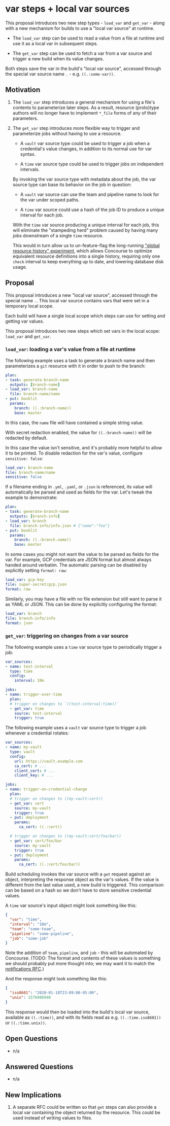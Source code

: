 # var steps + local var sources

This proposal introduces two new step types - `load_var` and `get_var` - along
with a new mechanism for builds to use a "local var source" at runtime.

* The `load_var` step can be used to read a value from a file at runtime and
  use it as a local var in subsequent steps.

* The `get_var` step can be used to fetch a var from a var source and trigger a
  new build when its value changes.

Both steps save the var in the build's "local var source", accessed through the
special var source name `.` - e.g. `((.:some-var))`.

## Motivation

1. The `load_var` step introduces a general mechanism for using a file's
   contents to parameterize later steps. As a result, resource (proto)type
   authors will no longer have to implement `*_file` forms of any of their
   parameters.

1. The `get_var` step introduces more flexible way to trigger and parameterize
   jobs without having to use a resource.

   * A `vault` var source type could be used to trigger a job when a
     credential's value changes, in addition to its normal use for var syntax.

   * A `time` var source type could be used to trigger jobs on independent
     intervals.

   By invoking the var source type with metadata about the job, the var source
   type can base its behavior on the job in question:

   * A `vault` var source can use the team and pipeline name to look for the var
     under scoped paths.

   * A `time` var source could use a hash of the job ID to produce a unique
     interval for each job.

   With the `time` var source producing a unique interval for each job, this
   will eliminate the "stampeding herd" problem caused by having many jobs
   downstream of a single `time` resource.

   This would in turn allow us to un-feature-flag the long-running ["global
   resource history" experiment][global-resources-issue], which allows
   Concourse to optimize equivalent resource definitions into a single history,
   requiring only one `check` interval to keep everything up to date, and
   lowering database disk usage.

## Proposal

This proposal introduces a new "local var source", accessed through the special
name `.`. This local var source contains vars that were set in a temporary
local scope.

Each build will have a single local scope which steps can use for setting and
getting var values.

This proposal introduces two new steps which set vars in the local scope:
`load_var` and `get_var`.

### `load_var`: loading a var's value from a file at runtime

The following example uses a task to generate a branch name and then
parameterizes a `git` resource with it in order to push to the branch:

```yaml
plan:
- task: generate-branch-name
  outputs: [branch-name]
- load_var: branch-name
  file: branch-name/name
- put: booklit
  params:
    branch: ((.:branch-name))
    base: master
```

In this case, the `name` file will have contained a simple string value.

With secret redaction enabled, the value for `((.:branch-name))` will be
redacted by default.

In this case the value isn't sensitive, and it's probably more helpful to allow
it to be printed. To disable redaction for the var's value, configure
`sensitive: false`:

```yaml
load_var: branch-name
file: branch-name/name
sensitive: false
```

If a filename ending in `.yml`, `.yaml`, or `.json` is referenced, its value
will automatically be parsed and used as fields for the var. Let's tweak the
example to demonstrate:

```yaml
plan:
- task: generate-branch-name
  outputs: [branch-info]
- load_var: branch
  file: branch-info/info.json # {"name":"foo"}
- put: booklit
  params:
    branch: ((.:branch.name))
    base: master
```

In some cases you might not want the value to be parsed as fields for the var.
For example, GCP credentials are JSON format but almost always handed around
verbatim. The automatic parsing can be disabled by explicitly setting `format:
raw`:

```yaml
load_var: gcp-key
file: super-secret/gcp.json
format: raw
```

Similarly, you may have a file with no file extension but still want to parse
it as YAML or JSON. This can be done by explicitly configuring the format:

```yaml
load_var: branch
file: branch-info/info
format: json
```

### `get_var`: triggering on changes from a var source

The following example uses a `time` var source type to periodically trigger a
job:

```yaml
var_sources:
- name: test-interval
  type: time
  config:
    interval: 10m

jobs:
- name: trigger-over-time
  plan:
  # trigger on changes to `((test-interval:time))`
  - get_var: time
    source: test-interval
    trigger: true
```

The following example uses a `vault` var source type to trigger a job whenever
a credential rotates:

```yaml
var_sources:
- name: my-vault
  type: vault
  config:
    url: https://vault.example.com
    ca_cert: # ...
    client_cert: # ...
    client_key: # ...

jobs:
- name: trigger-on-credential-change
  plan:
  # trigger on changes to ((my-vault:cert))
  - get_var: cert
    source: my-vault
    trigger: true
  - put: deployment
    params:
      ca_cert: ((.:cert))

  # trigger on changes to ((my-vault:cert/foo/bar))
  - get_var: cert/foo/bar
    source: my-vault
    trigger: true
  - put: deployment
    params:
      ca_cert: ((.:cert/foo/bar))
```

Build scheduling invokes the var source with a `get` request against an object,
interpreting the response object as the var's values. If the value is different
from the last value used, a new build is triggered. This comparison can be
based on a hash so we don't have to store sensitive credential values.

A `time` var source's input object might look something like this:

```json
{
  "var": "time",
  "interval": "10m",
  "team": "some-team",
  "pipeline": "some-pipeline",
  "job": "some-job"
}
```

Note the addition of `team`, `pipeline`, and `job` - this will be automated by
Concourse. (TODO: The format and contents of these values is something we
should probably put more thought into; we may want it to match the
[notifications RFC][notifications-rfc].)

And the response might look something like this:

```json
{
  "iso8601": "2020-01-18T23:09:00-05:00",
  "unix": 1579406940
}
```

This response would then be loaded into the build's local var source, available
as `((.:time))`, and with its fields read as e.g. `((.:time.iso8601))` or
`((.:time.unix))`.

## Open Questions

* n/a

## Answered Questions

* n/a

## New Implications

1. A separate RFC could be written so that `get` steps can also provide a local
   var containing the object returned by the resource. This could be used
   instead of writing values to files.

[resources-rfc]: https://github.com/vito/rfcs/blob/resource-prototypes/038-resource-prototypes/proposal.md
[global-resources-issue]: https://github.com/concourse/concourse/issues/2386
[notifications-rfc]: https://github.com/concourse/rfcs/pull/28
